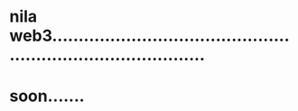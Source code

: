 # nila web3..................................................................................
# soon.......
